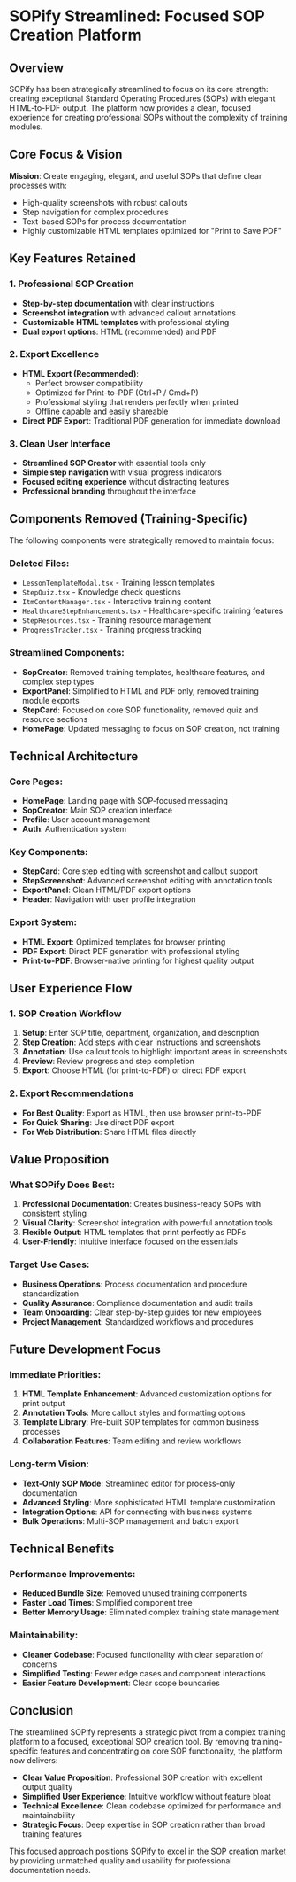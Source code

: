 # SOPify Streamlined: Focused SOP Creation Platform

## Overview
SOPify has been strategically streamlined to focus on its core strength: creating exceptional Standard Operating Procedures (SOPs) with elegant HTML-to-PDF output. The platform now provides a clean, focused experience for creating professional SOPs without the complexity of training modules.

## Core Focus & Vision
**Mission**: Create engaging, elegant, and useful SOPs that define clear processes with:
- High-quality screenshots with robust callouts
- Step navigation for complex procedures
- Text-based SOPs for process documentation
- Highly customizable HTML templates optimized for "Print to Save PDF"

## Key Features Retained

### 1. Professional SOP Creation
- **Step-by-step documentation** with clear instructions
- **Screenshot integration** with advanced callout annotations
- **Customizable HTML templates** with professional styling
- **Dual export options**: HTML (recommended) and PDF

### 2. Export Excellence
- **HTML Export (Recommended)**: 
  - Perfect browser compatibility
  - Optimized for Print-to-PDF (Ctrl+P / Cmd+P)
  - Professional styling that renders perfectly when printed
  - Offline capable and easily shareable
- **Direct PDF Export**: Traditional PDF generation for immediate download

### 3. Clean User Interface
- **Streamlined SOP Creator** with essential tools only
- **Simple step navigation** with visual progress indicators
- **Focused editing experience** without distracting features
- **Professional branding** throughout the interface

## Components Removed (Training-Specific)
The following components were strategically removed to maintain focus:

### Deleted Files:
- `LessonTemplateModal.tsx` - Training lesson templates
- `StepQuiz.tsx` - Knowledge check questions
- `ItmContentManager.tsx` - Interactive training content
- `HealthcareStepEnhancements.tsx` - Healthcare-specific training features
- `StepResources.tsx` - Training resource management
- `ProgressTracker.tsx` - Training progress tracking

### Streamlined Components:
- **SopCreator**: Removed training templates, healthcare features, and complex step types
- **ExportPanel**: Simplified to HTML and PDF only, removed training module exports
- **StepCard**: Focused on core SOP functionality, removed quiz and resource sections
- **HomePage**: Updated messaging to focus on SOP creation, not training

## Technical Architecture

### Core Pages:
- **HomePage**: Landing page with SOP-focused messaging
- **SopCreator**: Main SOP creation interface
- **Profile**: User account management
- **Auth**: Authentication system

### Key Components:
- **StepCard**: Core step editing with screenshot and callout support
- **StepScreenshot**: Advanced screenshot editing with annotation tools
- **ExportPanel**: Clean HTML/PDF export options
- **Header**: Navigation with user profile integration

### Export System:
- **HTML Export**: Optimized templates for browser printing
- **PDF Export**: Direct PDF generation with professional styling
- **Print-to-PDF**: Browser-native printing for highest quality output

## User Experience Flow

### 1. SOP Creation Workflow
1. **Setup**: Enter SOP title, department, organization, and description
2. **Step Creation**: Add steps with clear instructions and screenshots
3. **Annotation**: Use callout tools to highlight important areas in screenshots
4. **Preview**: Review progress and step completion
5. **Export**: Choose HTML (for print-to-PDF) or direct PDF export

### 2. Export Recommendations
- **For Best Quality**: Export as HTML, then use browser print-to-PDF
- **For Quick Sharing**: Use direct PDF export
- **For Web Distribution**: Share HTML files directly

## Value Proposition

### What SOPify Does Best:
1. **Professional Documentation**: Creates business-ready SOPs with consistent styling
2. **Visual Clarity**: Screenshot integration with powerful annotation tools
3. **Flexible Output**: HTML templates that print perfectly as PDFs
4. **User-Friendly**: Intuitive interface focused on the essentials

### Target Use Cases:
- **Business Operations**: Process documentation and procedure standardization
- **Quality Assurance**: Compliance documentation and audit trails
- **Team Onboarding**: Clear step-by-step guides for new employees
- **Project Management**: Standardized workflows and procedures

## Future Development Focus

### Immediate Priorities:
1. **HTML Template Enhancement**: Advanced customization options for print output
2. **Annotation Tools**: More callout styles and formatting options
3. **Template Library**: Pre-built SOP templates for common business processes
4. **Collaboration Features**: Team editing and review workflows

### Long-term Vision:
- **Text-Only SOP Mode**: Streamlined editor for process-only documentation
- **Advanced Styling**: More sophisticated HTML template customization
- **Integration Options**: API for connecting with business systems
- **Bulk Operations**: Multi-SOP management and batch export

## Technical Benefits

### Performance Improvements:
- **Reduced Bundle Size**: Removed unused training components
- **Faster Load Times**: Simplified component tree
- **Better Memory Usage**: Eliminated complex training state management

### Maintainability:
- **Cleaner Codebase**: Focused functionality with clear separation of concerns
- **Simplified Testing**: Fewer edge cases and component interactions
- **Easier Feature Development**: Clear scope boundaries

## Conclusion

The streamlined SOPify represents a strategic pivot from a complex training platform to a focused, exceptional SOP creation tool. By removing training-specific features and concentrating on core SOP functionality, the platform now delivers:

- **Clear Value Proposition**: Professional SOP creation with excellent output quality
- **Simplified User Experience**: Intuitive workflow without feature bloat
- **Technical Excellence**: Clean codebase optimized for performance and maintainability
- **Strategic Focus**: Deep expertise in SOP creation rather than broad training features

This focused approach positions SOPify to excel in the SOP creation market by providing unmatched quality and usability for professional documentation needs. 